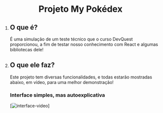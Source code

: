 <h1 align="center">Projeto My Pokédex</h1>

<ol>
  <li>
    <div>
      <h2>O que é?</h2>
      <p>É uma simulação de um teste técnico que o curso DevQuest proporcionou, a fim de testar nosso conhecimento com React e algumas bibliotecas dele!</p>
    </div>
  </li>

  <li>
    <h2>O que ele faz?</h2>
    <p>Este projeto tem diversas funcionalidades, e todas estarão mostradas abaixo, em vídeo, para uma melhor demonstração!</p>
  </li>

  <div>
    <h3>Interface simples, mas autoexplicativa</h3>
    [<img src="./src/assets/videos/interface.mp4" alt="interface-video">]
  </div>
</ol>